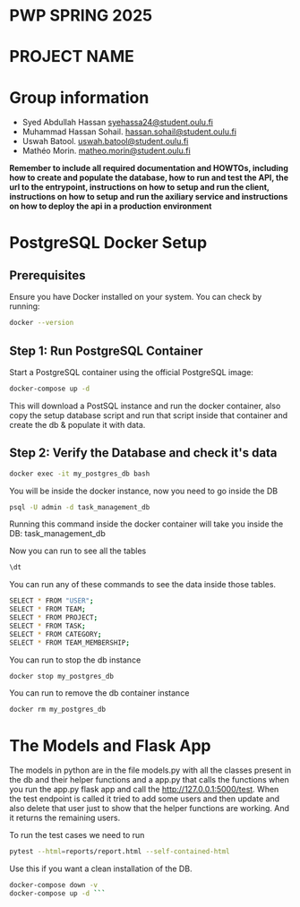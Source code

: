 # PWP SPRING 2025
# PROJECT NAME
# Group information
* Syed Abdullah Hassan syehassa24@student.oulu.fi
* Muhammad Hassan Sohail. hassan.sohail@student.oulu.fi
* Uswah Batool.	 uswah.batool@student.oulu.fi
* Mathéo Morin. matheo.morin@student.oulu.fi
	



__Remember to include all required documentation and HOWTOs, including how to create and populate the database, how to run and test the API, the url to the entrypoint, instructions on how to setup and run the client, instructions on how to setup and run the axiliary service and instructions on how to deploy the api in a production environment__


# PostgreSQL Docker Setup 

## Prerequisites
Ensure you have Docker installed on your system. You can check by running:

```sh
docker --version
```

## Step 1: Run PostgreSQL Container
Start a PostgreSQL container using the official PostgreSQL image:

```sh
docker-compose up -d
```
This will download a PostSQL instance and run the docker container, also copy the setup database script and run that script inside that container and create the db & populate it with data. 

## Step 2: Verify the Database and check it's data

```sh
docker exec -it my_postgres_db bash
```
You will be inside the docker instance, now you need to go inside the DB

```sh
psql -U admin -d task_management_db
```
Running this command inside the docker container will take you inside the DB: task_management_db

Now you can run to see all the tables
```sh
\dt
```

You can run any of these commands to see the data inside those tables. 
```sh
SELECT * FROM "USER";
SELECT * FROM TEAM;
SELECT * FROM PROJECT;
SELECT * FROM TASK;
SELECT * FROM CATEGORY;
SELECT * FROM TEAM_MEMBERSHIP;
```

You can run to stop the db instance

```sh
docker stop my_postgres_db
```


You can run to remove the db container instance

```sh
docker rm my_postgres_db
```


# The Models and Flask App

The models in python are in the file models.py with all the classes present in the db and their helper functions and a app.py that calls the functions when you run the app.py flask app and call the http://127.0.0.1:5000/test. When the test endpoint is called it tried to add some users and then update and also delete that user just to show that the helper functions are working. And it returns the remaining users.


To run the test cases we need to run 


```sh
pytest --html=reports/report.html --self-contained-html

```

Use this if you want a clean installation of the DB.
```sh
docker-compose down -v 
docker-compose up -d ```